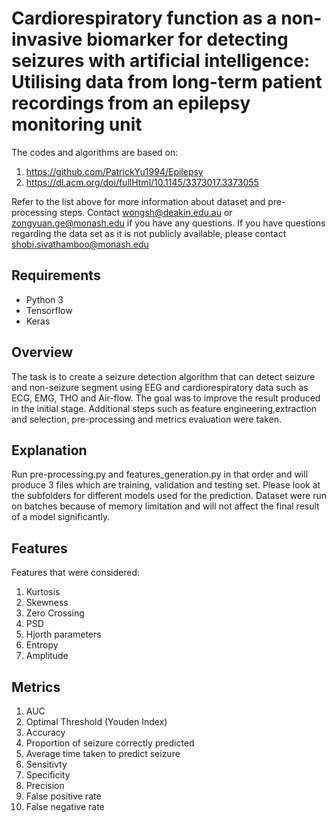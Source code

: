 # Cardiorespiratory function as a non-invasive biomarker for detecting seizures with artificial intelligence: Utilising data from long-term patient recordings from an epilepsy monitoring unit

The codes and algorithms are based on:
1. https://github.com/PatrickYu1994/Epilepsy  
2. https://dl.acm.org/doi/fullHtml/10.1145/3373017.3373055

Refer to the list above for more information about dataset and pre-processing steps. Contact wongsh@deakin.edu.au or zongyuan.ge@monash.edu if you have any questions. If you have questions regarding the data set as it is not publicly available, please contact shobi.sivathamboo@monash.edu

## Requirements
- Python 3
- Tensorflow
- Keras 

## Overview
The task is to create a seizure detection algorithm that can detect seizure and non-seizure segment using EEG and cardiorespiratory data such as ECG, EMG, THO and Air-flow. The goal was to improve the result produced in the initial stage. Additional steps such as feature engineering,extraction and selection, pre-processing and metrics evaluation were taken.

## Explanation
Run pre-processing.py and features_generation.py in that order and will produce 3 files which are training, validation and testing set. Please look at the subfolders for different models used for the prediction. Dataset were run on batches because of memory limitation and will not affect the final result of a model significantly.  

## Features
Features that were considered:
1. Kurtosis
2. Skewness
3. Zero Crossing
4. PSD
5. Hjorth parameters
6. Entropy 
7. Amplitude 

## Metrics
1. AUC 
2. Optimal Threshold (Youden Index)
3. Accuracy
4. Proportion of seizure correctly predicted
5. Average time taken to predict seizure
6. Sensitivty 
7. Specificity
8. Precision
9. False positive rate
10. False negative rate
